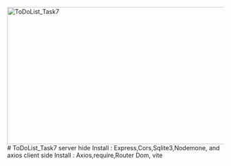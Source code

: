 <img src="https://socialify.git.ci/Thobani660/ToDoList_Task7/image?language=1&owner=1&name=1&stargazers=1&theme=Light" alt="ToDoList_Task7" width="640" height="320" />
# ToDoList_Task7
server hide
Install : Express,Cors,Sqlite3,Nodemone, and axios
client side 
Install : Axios,require,Router Dom, vite
